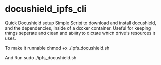 # docushield_ipfs_cli
Quick Docushield setup
Simple Script to download and install docushield, and the dependencies, inside of a docker container.
Useful for keeping things seperate and clean and ability to dictate which drive's resources it uses.

To make it runnable
chmod +x ./ipfs_docushield.sh

And Run
sudo ./ipfs_docushield.sh

